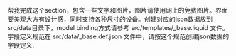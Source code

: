 帮我完成这个section，包含一些文字和图片，图片请使用网上的免费图片。界面要美观大方有设计感，同时支持各种尺寸的设备。创建对应的json数据放到src/data目录下，model binding方式请参考 src/templates/_base.liquid 文件。字段定义规范在 src/data/_base.def.json 文件中，请按这个规范创建json数据的字段定义.